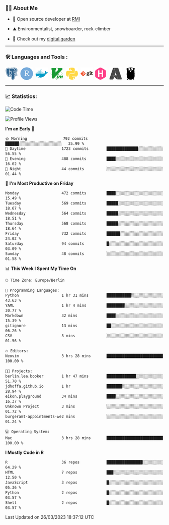 ### :man_technologist: About Me

- 💼 Open source developer at [RMI](https://rmi.org/)

- ⛰️ Environmentalist, snowboarder, rock-climber

- 🌱 Check out my [digital garden](https://jdhoffa.github.io/)

---

### :hammer_and_wrench: Languages and Tools :
<div>
 <img src="https://github.com/devicons/devicon/blob/master/icons/postgresql/postgresql-plain.svg" title="postgresql" **alt="postgresql" width="40" height="40"/>&nbsp;
 <img src="https://github.com/devicons/devicon/blob/master/icons/rstudio/rstudio-plain.svg" title="rstudio" **alt="RStudio" width="40" height="40"/>&nbsp;
 <img src="https://github.com/devicons/devicon/blob/master/icons/docker/docker-plain.svg" title="docker" **alt="docker" width="40" height="40"/>&nbsp;
 <img src="https://github.com/devicons/devicon/blob/master/icons/vim/vim-plain.svg" title="vim" **alt="vim" width="40" height="40"/>&nbsp;
 <img src="https://github.com/devicons/devicon/blob/master/icons/python/python-plain.svg" title="python" **alt="python" width="40" height="40"/>&nbsp; 
 <img src="https://github.com/devicons/devicon/blob/master/icons/git/git-original-wordmark.svg" title="git" **alt="git" width="40" height="40"/>
 <img src="https://github.com/devicons/devicon/blob/master/icons/hugo/hugo-plain.svg" title="hugo" **alt="hugo" width="40" height="40"/>&nbsp;
 <img src="https://github.com/devicons/devicon/blob/master/icons/azure/azure-plain.svg" title="azure" **alt="azure" width="40" height="40"/>&nbsp;
 <img src="https://github.com/devicons/devicon/blob/master/icons/go/go-plain.svg" title="go" **alt="go" width="40" height="40"/>&nbsp;
</div>

---

### :chart_with_upwards_trend: Statistics:

 
<!--START_SECTION:waka-->
![Code Time](http://img.shields.io/badge/Code%20Time-37%20hrs%2051%20mins-blue)

![Profile Views](http://img.shields.io/badge/Profile%20Views-18-blue)

**I'm an Early 🐤** 

```text
🌞 Morning                792 commits         ██████░░░░░░░░░░░░░░░░░░░   25.99 % 
🌆 Daytime                1723 commits        ██████████████░░░░░░░░░░░   56.55 % 
🌃 Evening                488 commits         ████░░░░░░░░░░░░░░░░░░░░░   16.02 % 
🌙 Night                  44 commits          ░░░░░░░░░░░░░░░░░░░░░░░░░   01.44 % 
```
📅 **I'm Most Productive on Friday** 

```text
Monday                   472 commits         ████░░░░░░░░░░░░░░░░░░░░░   15.49 % 
Tuesday                  569 commits         █████░░░░░░░░░░░░░░░░░░░░   18.67 % 
Wednesday                564 commits         █████░░░░░░░░░░░░░░░░░░░░   18.51 % 
Thursday                 568 commits         █████░░░░░░░░░░░░░░░░░░░░   18.64 % 
Friday                   732 commits         ██████░░░░░░░░░░░░░░░░░░░   24.02 % 
Saturday                 94 commits          █░░░░░░░░░░░░░░░░░░░░░░░░   03.09 % 
Sunday                   48 commits          ░░░░░░░░░░░░░░░░░░░░░░░░░   01.58 % 
```


📊 **This Week I Spent My Time On** 

```text
🕑︎ Time Zone: Europe/Berlin

💬 Programming Languages: 
Python                   1 hr 31 mins        ███████████░░░░░░░░░░░░░░   43.63 % 
YAML                     1 hr 4 mins         ████████░░░░░░░░░░░░░░░░░   30.77 % 
Markdown                 32 mins             ████░░░░░░░░░░░░░░░░░░░░░   15.39 % 
gitignore                13 mins             ██░░░░░░░░░░░░░░░░░░░░░░░   06.26 % 
CSV                      3 mins              ░░░░░░░░░░░░░░░░░░░░░░░░░   01.56 % 

🔥 Editors: 
Neovim                   3 hrs 28 mins       █████████████████████████   100.00 % 

🐱‍💻 Projects: 
berlin.lea.booker        1 hr 47 mins        █████████████░░░░░░░░░░░░   51.70 % 
jdhoffa.github.io        1 hr                ███████░░░░░░░░░░░░░░░░░░   28.94 % 
eikon.playground         34 mins             ████░░░░░░░░░░░░░░░░░░░░░   16.37 % 
Unknown Project          3 mins              ░░░░░░░░░░░░░░░░░░░░░░░░░   01.72 % 
burgeramt-appointments-we2 mins              ░░░░░░░░░░░░░░░░░░░░░░░░░   01.24 % 

💻 Operating System: 
Mac                      3 hrs 28 mins       █████████████████████████   100.00 % 
```

**I Mostly Code in R** 

```text
R                        36 repos            ████████████████░░░░░░░░░   64.29 % 
HTML                     7 repos             ███░░░░░░░░░░░░░░░░░░░░░░   12.50 % 
JavaScript               3 repos             █░░░░░░░░░░░░░░░░░░░░░░░░   05.36 % 
Python                   2 repos             █░░░░░░░░░░░░░░░░░░░░░░░░   03.57 % 
Shell                    2 repos             █░░░░░░░░░░░░░░░░░░░░░░░░   03.57 % 
```




 Last Updated on 26/03/2023 18:37:12 UTC
<!--END_SECTION:waka-->

